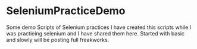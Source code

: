 # SeleniumPracticeDemo
Some demo Scripts of Selenium practices 
I have created this scripts while I was practieing selenium and I have shared them here.
Started with basic and slowly will be posting full freakworks.
